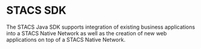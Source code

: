 # STACS SDK

The STACS Java SDK supports integration of existing business applications into a STACS Native Network as well as the
creation of new web applications on top of a STACS Native Network.


